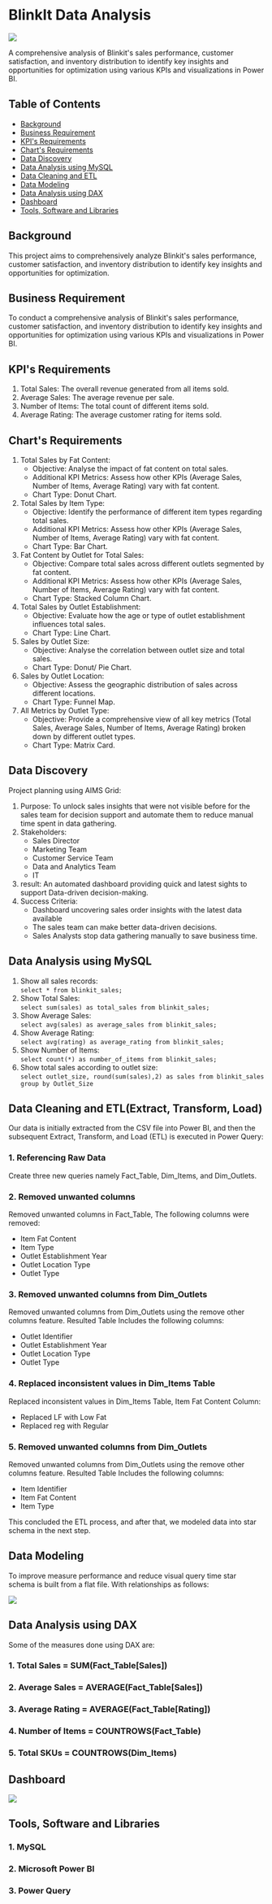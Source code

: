 # BlinkIt Data Analysis

[![](https://img.shields.io/badge/readme%20style-standard-brightgreen.svg?style=flat-square)](https://github.com/RichardLitt/standard-readme)

A comprehensive analysis of Blinkit's sales performance, customer satisfaction, and inventory distribution to identify key insights and opportunities for optimization using various KPIs and visualizations in Power BI.

## Table of Contents

- [Background](#background)
- [Business Requirement](#business-requirement)
- [KPI's Requirements](#kpis-requirements)
- [Chart's Requirements](#charts-requirements)
- [Data Discovery](#data-discovery)
- [Data Analysis using MySQL](#data-analysis-using-mysql)
- [Data Cleaning and ETL](#data-cleaning-and-etl)
- [Data Modeling](#data-modeling)
- [Data Analysis using DAX](#data-analysis-using-dax)
- [Dashboard](#dashboard)
- [Tools, Software and Libraries](#tools-software-and-libraries)

## Background

This project aims to comprehensively analyze Blinkit's sales performance, customer satisfaction, and inventory distribution to identify key insights and opportunities for optimization.

## Business Requirement

To conduct a comprehensive analysis of Blinkit's sales performance, customer satisfaction, and inventory distribution to identify key insights and opportunities for optimization using various KPIs and visualizations in Power BI.

## KPI's Requirements

1. Total Sales: The overall revenue generated from all items sold.
2. Average Sales: The average revenue per sale.
3. Number of Items: The total count of different items sold.
4. Average Rating: The average customer rating for items sold.

## Chart's Requirements

1. Total Sales by Fat Content:
	* Objective: Analyse the impact of fat content on total sales.
	* Additional KPI Metrics: Assess how other KPIs (Average Sales, Number of Items, Average Rating) vary with fat content.
	* Chart Type: Donut Chart.
2. Total Sales by Item Type:
	* Objective: Identify the performance of different item types regarding total sales.
	* Additional KPI Metrics: Assess how other KPIs (Average Sales, Number of Items, Average Rating) vary with fat content.
	* Chart Type: Bar Chart.
3. Fat Content by Outlet for Total Sales:
	* Objective: Compare total sales across different outlets segmented by fat content.
	* Additional KPI Metrics: Assess how other KPIs (Average Sales, Number of Items, Average Rating) vary with fat content.
	* Chart Type: Stacked Column Chart.
4. Total Sales by Outlet Establishment:
	* Objective: Evaluate how the age or type of outlet establishment influences total sales.
	* Chart Type: Line Chart.
5. Sales by Outlet Size:
	* Objective: Analyse the correlation between outlet size and total sales.
	* Chart Type: Donut/ Pie Chart.
6. Sales by Outlet Location:
	* Objective: Assess the geographic distribution of sales across different locations.
	* Chart Type: Funnel Map.
7. All Metrics by Outlet Type:
	* Objective: Provide a comprehensive view of all key metrics (Total Sales, Average Sales, Number of Items, Average Rating) broken down by different outlet types.
	* Chart Type: Matrix Card.

## Data Discovery

Project planning using AIMS Grid:

1. Purpose: To unlock sales insights that were not visible before for the sales team for decision support and automate them to reduce manual time spent in data gathering.
2. Stakeholders:
	* Sales Director
	* Marketing Team
	* Customer Service Team
	* Data and Analytics Team
	* IT
3. result: An automated dashboard providing quick and latest sights to support Data-driven decision-making.
4. Success Criteria:
	* Dashboard uncovering sales order insights with the latest data available
	* The sales team can make better data-driven decisions.
	* Sales Analysts stop data gathering manually to save business time.

## Data Analysis using MySQL

1. Show all sales records: <br>`select * from blinkit_sales;`
2. Show Total Sales: <br> `select sum(sales) as total_sales from blinkit_sales;`
3. Show Average Sales: <br>`select avg(sales) as average_sales from blinkit_sales;`
4. Show Average Rating: <br>`select avg(rating) as average_rating from blinkit_sales;`
5. Show Number of Items: <br>`select count(*) as number_of_items from blinkit_sales;`
6. Show total sales according to outlet size:<br> `select outlet_size, round(sum(sales),2) as sales from blinkit_sales group by Outlet_Size`


## Data Cleaning and ETL(Extract, Transform, Load)

Our data is initially extracted from the CSV file into Power BI, and then the subsequent Extract, Transform, and Load (ETL) is executed in Power Query:

### 1. Referencing Raw Data
Create three new queries namely Fact_Table, Dim_Items, and Dim_Outlets.

### 2. Removed unwanted columns
Removed unwanted columns in Fact_Table, The following columns were removed:

* Item Fat Content
* Item Type
* Outlet Establishment Year
* Outlet Location Type
* Outlet Type

### 3. Removed unwanted columns from Dim_Outlets
Removed unwanted columns from Dim_Outlets using the remove other columns feature. Resulted Table Includes the following columns:

* Outlet Identifier
* Outlet Establishment Year
* Outlet Location Type
* Outlet Type

### 4. Replaced inconsistent values in Dim_Items Table
Replaced inconsistent values in Dim_Items Table, Item Fat Content Column:
* Replaced LF with Low Fat
* Replaced reg with Regular

### 5. Removed unwanted columns from Dim_Outlets
Removed unwanted columns from Dim_Outlets using the remove other columns feature. Resulted Table Includes the following columns:
* Item Identifier
* Item Fat Content
* Item Type

This concluded the ETL process, and after that, we modeled data into star schema in the next step.

## Data Modeling
To improve measure performance and reduce visual query time star schema is built from a flat file.
With relationships as follows:

![](Assets/Data_Modeling.png)

## Data Analysis using DAX
Some of the measures done using DAX are:

### 1. Total Sales  = SUM(Fact_Table[Sales])
### 2. Average Sales = AVERAGE(Fact_Table[Sales])
### 3. Average Rating = AVERAGE(Fact_Table[Rating])
### 4. Number of Items = COUNTROWS(Fact_Table)
### 5. Total SKUs = COUNTROWS(Dim_Items)


## Dashboard

![](https://github.com/KeshavChopra99/Blinkit_Sales_Dashboard/blob/main/Assets/Dashboard.png)

## Tools, Software and Libraries
### 1. MySQL
### 2. Microsoft Power BI
### 3. Power Query
